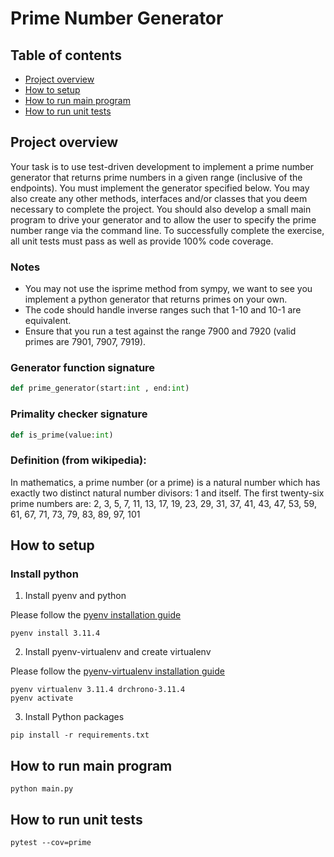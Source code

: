 # Prime Number Generator

## Table of contents

- [Project overview](#project-overview)
- [How to setup](#how-to-setup)
- [How to run main program](#how-to-run-main-program)
- [How to run unit tests](#how-to-run-unit-tests)

## Project overview

Your task is to use test-driven development to implement a prime number generator that returns prime numbers in a given range (inclusive of the endpoints). You must implement the generator specified below. You may also create any other methods, interfaces and/or classes that you deem necessary to complete the project. You should also develop a small main program to drive your generator and to allow the user to specify the prime number range via the command line. To successfully complete the exercise, all unit tests must pass as well as provide 100% code coverage.

### Notes

- You may not use the isprime method from sympy, we want to see you implement a python generator that returns primes on your own.
- The code should handle inverse ranges such that 1-10 and 10-1 are equivalent.
- Ensure that you run a test against the range 7900 and 7920 (valid primes are 7901, 7907, 7919).

### Generator function signature

```python
def prime_generator(start:int , end:int)
```

### Primality checker signature 

```python
def is_prime(value:int) 
```

### Definition (from wikipedia):

In mathematics, a prime number (or a prime) is a natural number which has exactly two distinct natural number divisors: 1 and itself. The first twenty-six prime numbers are: 2, 3, 5, 7, 11, 13, 17, 19, 23, 29, 31, 37, 41, 43, 47, 53, 59, 61, 67, 71, 73, 79, 83, 89, 97, 101

## How to setup

### Install python

1. Install pyenv and python

Please follow the [pyenv installation guide](https://github.com/pyenv/pyenv#installation)

```shell
pyenv install 3.11.4
```

2. Install pyenv-virtualenv and create virtualenv

Please follow the [pyenv-virtualenv installation guide](https://github.com/pyenv/pyenv-virtualenv#installation)

```shell
pyenv virtualenv 3.11.4 drchrono-3.11.4
pyenv activate
```

3. Install Python packages

```shell
pip install -r requirements.txt
```

## How to run main program

```shell
python main.py
```

## How to run unit tests

```shell
pytest --cov=prime
```
